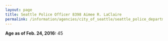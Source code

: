 ```yaml
---
layout: page
title: Seattle Police Officer 8398 Aimee R. LaClaire
permalink: /information/agencies/city_of_seattle/seattle_police_department/copbook/8398/
---
```


**Age as of Feb. 24, 2016:** 45
